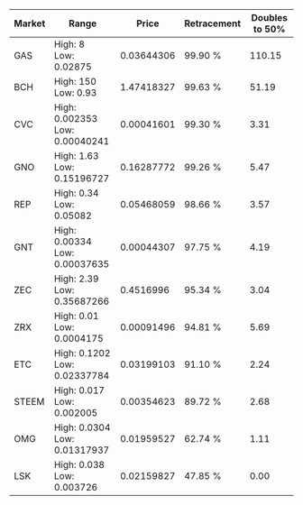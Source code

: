 | Market | Range | Price| Retracement | Doubles to 50% |
| --- | --- | --- | --- | --- |
| GAS | High: 8<br />Low: 0.02875 | 0.03644306 | 99.90 % | 110.15 |
| BCH | High: 150<br />Low: 0.93 | 1.47418327 | 99.63 % | 51.19 |
| CVC | High: 0.002353<br />Low: 0.00040241 | 0.00041601 | 99.30 % | 3.31 |
| GNO | High: 1.63<br />Low: 0.15196727 | 0.16287772 | 99.26 % | 5.47 |
| REP | High: 0.34<br />Low: 0.05082 | 0.05468059 | 98.66 % | 3.57 |
| GNT | High: 0.00334<br />Low: 0.00037635 | 0.00044307 | 97.75 % | 4.19 |
| ZEC | High: 2.39<br />Low: 0.35687266 | 0.4516996 | 95.34 % | 3.04 |
| ZRX | High: 0.01<br />Low: 0.0004175 | 0.00091496 | 94.81 % | 5.69 |
| ETC | High: 0.1202<br />Low: 0.02337784 | 0.03199103 | 91.10 % | 2.24 |
| STEEM | High: 0.017<br />Low: 0.002005 | 0.00354623 | 89.72 % | 2.68 |
| OMG | High: 0.0304<br />Low: 0.01317937 | 0.01959527 | 62.74 % | 1.11 |
| LSK | High: 0.038<br />Low: 0.003726 | 0.02159827 | 47.85 % | 0.00 |
